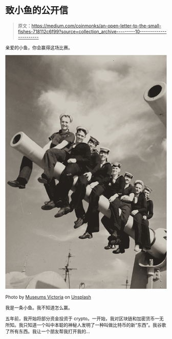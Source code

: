 # 致小鱼的公开信

> 原文：<https://medium.com/coinmonks/an-open-letter-to-the-small-fishes-718112c6f99?source=collection_archive---------10----------------------->

亲爱的小鱼，你会赢得这场比赛。

![](img/c98387ed9c5e5128678715d6f0445a0b.png)

Photo by [Museums Victoria](https://unsplash.com/@museumsvictoria?utm_source=medium&utm_medium=referral) on [Unsplash](https://unsplash.com?utm_source=medium&utm_medium=referral)

我是一条小鱼。我不知道怎么赢。

五年前，我开始将部分资金投资于 crypto。一开始，我对区块链和加密货币一无所知。我只知道一个叫中本聪的神秘人发明了一种叫做比特币的新“东西”。我谷歌了所有东西。我让一个朋友帮我打开我的…